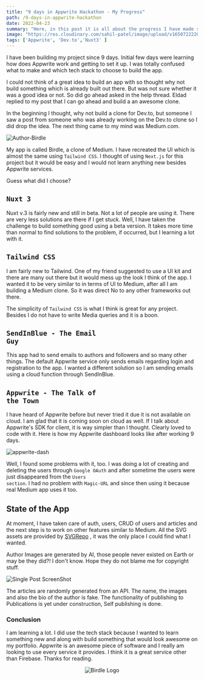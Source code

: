 ```yaml
---
title: "9 days in Appwrite Hackathon - My Progress"
path: /9-days-in-appwrite-hackathon
date: 2022-04-23
summary: "Here, in this post it is all about the progress I have made since the start of the hackathon."
image: "https://res.cloudinary.com/sahil-patel/image/upload/v1650722220/finocrunch/appwritehack/appwritehack-image_keumkr.png"
tags: ['Appwrite', 'Dev.to','Nuxt3' ]
---
```


I have been building my project since 9 days. Initial few days were learning how does Appwrite work and getting to set it up.  I was totally confused what to make and which tech stack to choose to build the app. 

I could not think of a great idea to build an app with so thought why not build something which is already built out there.  But was not sure whether it was a good idea or not. So did go ahead asked in the help thread. Eldad replied to my post that I can go ahead and build a an awesome clone. 

In the beginning I thought, why not build a clone  for Dev.to, but someone I saw a post from someone who was already working on the Dev.to clone so I did drop the idea. The next thing came to my mind was Medium.com.

![Author-Birdle](https://res.cloudinary.com/sahil-patel/image/upload/v1650718093/finocrunch/appwritehack/author_xrbtih.png)

My app is called Birdle, a clone of Medium. I have recreated the UI which is almost the same using <code>Tailwind CSS</code>. I thought of using <code>Next.js</code> for this project but it would be easy and I would not learn anything new besides Appwrite services. 

Guess what did I choose? 

## <code>Nuxt 3</code>
Nuxt v.3 is fairly new and still in beta. Not a lot of people are using it. There are very less solutions are there if I get stuck. Well, I have taken the challenge to build something good using a beta version. It takes more time than normal to find solutions to the problem, if occurred, but I learning a lot with it. 

## <code>Tailwind CSS</code>
I am fairly new to Tailwind. One of my friend suggested to use a UI kit and there are many out there but it would mess up the look I think of the app. I wanted it to be very similar to in terms of UI to Medium, after all I am building a Medium clone. So it was direct No to any other frameworks out there.

The simplicity of <code>Tailwind CSS</code> is what I think is great for any project. Besides I do not have to write Media queries and it is a boon. 

## <code>SendInBlue - The Email Guy</code> 
This app had to send emails to authors and followers and so many other things. The default Appwrite service only sends emails regarding login and registration to the app. I wanted a different solution so I am sending emails using a cloud function through SendInBlue. 

## <code>Appwrite - The Talk of the Town</code>
I have heard of Appwrite before but never tried it due it is not available on cloud. I am glad that it is coming soon on cloud as well. If I talk about Appwrite's SDK for client, it is way simpler than I thought. Clearly loved to code with it. Here is how my Appwrite dashboard looks like after working 9 days.

![appwrite-dash](https://res.cloudinary.com/sahil-patel/image/upload/v1650719230/finocrunch/appwritehack/appwrite-sash_vrsk7f.png)


 Well, I found some problems with it, too. I was doing a lot of creating and deleting the users through <code>Google OAuth</code> and after sometime the users were just disappeared from the <code>Users section</code>. I had no problem with <code>Magic-URL</code> and since then using it because real Medium app uses it too.


## State of the App
At moment, I have taken care of auth, users, CRUD of users and articles and the next step is to work on other features similar to Medium. All the SVG assets are provided by [SVGRepo](https://www.svgrepo.com/) , it was the only place I could find what I wanted. 

Author Images are generated by AI, those people never existed on Earth or may be they did?! I don't know. Hope they do not blame me for copyright stuff.

![Single Post ScreenShot](https://res.cloudinary.com/sahil-patel/image/upload/v1650719814/finocrunch/appwritehack/single_post_czigaw.png)

The articles are randomly generated from an API. The name, the images and also the bio of the author is fake. The functionality of publishing to Publications is yet under construction, Self publishing is done. 

### Conclusion 
I am learning a lot. I did use the tech stack because I wanted to learn something new and along with build something that would look awesome on my portfolio. Appwrite is an awesome piece of software and I really am looking to use every service it provides. I think it is a great service other than Firebase. Thanks for reading.

<center>

![Birdle Logo](https://res.cloudinary.com/sahil-patel/image/upload/v1650717660/finocrunch/appwritehack/birdle_olr9nn.png)

</center>
